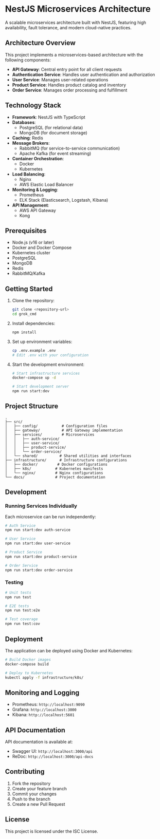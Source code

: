 # NestJS Microservices Architecture

A scalable microservices architecture built with NestJS, featuring high availability, fault tolerance, and modern cloud-native practices.

## Architecture Overview

This project implements a microservices-based architecture with the following components:

- **API Gateway**: Central entry point for all client requests
- **Authentication Service**: Handles user authentication and authorization
- **User Service**: Manages user-related operations
- **Product Service**: Handles product catalog and inventory
- **Order Service**: Manages order processing and fulfillment

## Technology Stack

- **Framework**: NestJS with TypeScript
- **Databases**: 
  - PostgreSQL (for relational data)
  - MongoDB (for document storage)
- **Caching**: Redis
- **Message Brokers**: 
  - RabbitMQ (for service-to-service communication)
  - Apache Kafka (for event streaming)
- **Container Orchestration**: 
  - Docker
  - Kubernetes
- **Load Balancing**: 
  - Nginx
  - AWS Elastic Load Balancer
- **Monitoring & Logging**:
  - Prometheus
  - ELK Stack (Elasticsearch, Logstash, Kibana)
- **API Management**: 
  - AWS API Gateway
  - Kong

## Prerequisites

- Node.js (v16 or later)
- Docker and Docker Compose
- Kubernetes cluster
- PostgreSQL
- MongoDB
- Redis
- RabbitMQ/Kafka

## Getting Started

1. Clone the repository:
   ```bash
   git clone <repository-url>
   cd grok_cmd
   ```

2. Install dependencies:
   ```bash
   npm install
   ```

3. Set up environment variables:
   ```bash
   cp .env.example .env
   # Edit .env with your configuration
   ```

4. Start the development environment:
   ```bash
   # Start infrastructure services
   docker-compose up -d

   # Start development server
   npm run start:dev
   ```

## Project Structure

```
.
├── src/
│   ├── config/           # Configuration files
│   ├── gateway/          # API Gateway implementation
│   ├── services/         # Microservices
│   │   ├── auth-service/
│   │   ├── user-service/
│   │   ├── product-service/
│   │   └── order-service/
│   └── shared/          # Shared utilities and interfaces
├── infrastructure/      # Infrastructure configurations
│   ├── docker/         # Docker configurations
│   ├── k8s/           # Kubernetes manifests
│   └── nginx/         # Nginx configurations
└── docs/              # Project documentation
```

## Development

### Running Services Individually

Each microservice can be run independently:

```bash
# Auth Service
npm run start:dev auth-service

# User Service
npm run start:dev user-service

# Product Service
npm run start:dev product-service

# Order Service
npm run start:dev order-service
```

### Testing

```bash
# Unit tests
npm run test

# E2E tests
npm run test:e2e

# Test coverage
npm run test:cov
```

## Deployment

The application can be deployed using Docker and Kubernetes:

```bash
# Build Docker images
docker-compose build

# Deploy to Kubernetes
kubectl apply -f infrastructure/k8s/
```

## Monitoring and Logging

- Prometheus: `http://localhost:9090`
- Grafana: `http://localhost:3000`
- Kibana: `http://localhost:5601`

## API Documentation

API documentation is available at:
- Swagger UI: `http://localhost:3000/api`
- ReDoc: `http://localhost:3000/api-docs`

## Contributing

1. Fork the repository
2. Create your feature branch
3. Commit your changes
4. Push to the branch
5. Create a new Pull Request

## License

This project is licensed under the ISC License. 